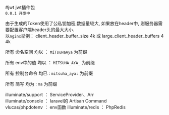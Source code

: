 #jwt
jwt插件包 <br>
`0.0.1 开发中`

由于生成的Token使用了公私钥加密,数据量较大,
如果放在header中,
则服务器需要配置客户端header头的最大大小.
<br> 以`nginx`举例：
client_header_buffer_size 4k
或
large_client_header_buffers 4 4k

所有 命名空间 均以 ： `MiTsuHaAya`  为前缀

所有 env中的值 均以 ： `MITSUHA_AYA_`  为前缀 

所有 控制台命令 均已 : `mitsuha_aya:` 为前缀

所有 简写 均为 : `ma` 为前缀


illuminate/support ： ServiceProvider、Arr <br>
illuminate/console ： laravel的 Artisan Command <br>
vlucas/phpdotenv ： env函数
illuminate/redis ： PhpRedis